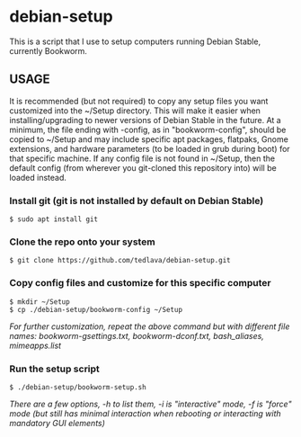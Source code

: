 # debian-setup
This is a script that I use to setup computers running Debian Stable, currently Bookworm.

## USAGE
It is recommended (but not required) to copy any setup files you want customized into the ~/Setup directory.  This will make it easier when installing/upgrading to newer versions of Debian Stable in the future.  At a minimum, the file ending with -config, as in "bookworm-config", should be copied to ~/Setup and may include specific apt packages, flatpaks, Gnome extensions, and hardware parameters (to be loaded in grub during boot) for that specific machine.  If any config file is not found in ~/Setup, then the default config (from wherever you git-cloned this repository into) will be loaded instead.

### Install git (git is not installed by default on Debian Stable)
    $ sudo apt install git

### Clone the repo onto your system
    $ git clone https://github.com/tedlava/debian-setup.git

### Copy config files and customize for this specific computer
    $ mkdir ~/Setup
    $ cp ./debian-setup/bookworm-config ~/Setup

*For further customization, repeat the above command but with different file names: bookworm-gsettings.txt, bookworm-dconf.txt, bash_aliases, mimeapps.list*

### Run the setup script
    $ ./debian-setup/bookworm-setup.sh

*There are a few options, -h to list them, -i is "interactive" mode, -f is "force" mode (but still has minimal interaction when rebooting or interacting with mandatory GUI elements)*

